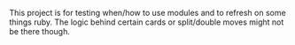 This project is for testing when/how to use modules and to refresh on some things ruby. The logic behind certain cards or split/double moves might not be there though.
